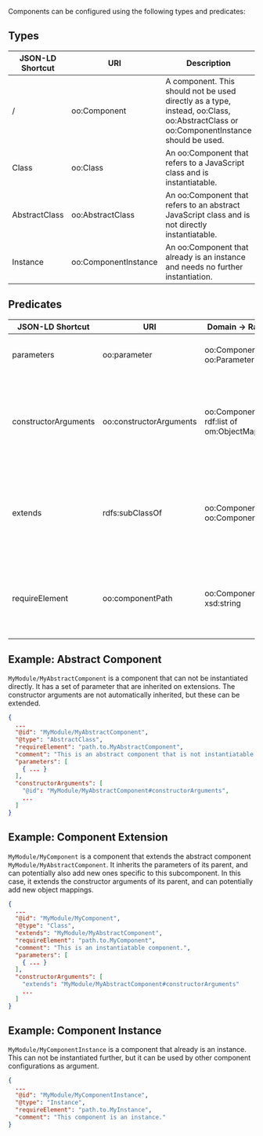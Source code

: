 Components can be configured using the following types and predicates:

## Types

| JSON-LD Shortcut | URI                  | Description |
| ---------------- | -------------------- | ----------- |
| /                | oo:Component         | A component. This should not be used directly as a type, instead, oo:Class, oo:AbstractClass or oo:ComponentInstance should be used. |
| Class            | oo:Class             | An oo:Component that refers to a JavaScript class and is instantiatable. |
| AbstractClass    | oo:AbstractClass     | An oo:Component that refers to an abstract JavaScript class and is not directly instantiatable. |
| Instance         | oo:ComponentInstance | An oo:Component that already is an instance and needs no further instantiation. |

## Predicates

| JSON-LD Shortcut     | URI                     | Domain           → Range                        | Description |
| -------------------- | ----------------------- | ----------------------------------------------- | ----------- |
| parameters           | oo:parameter            | oo:Component     → oo:Parameter                 | Attaches one or more parameters to a component. |
| constructorArguments | oo:constructorArguments | oo:Component     → rdf:list of om:ObjectMapping | Defines the list of constructor arguments of a given component. These arguments must be ObjectMappings. |
| extends              | rdfs:subClassOf         | oo:Component     → oo:Component                 | Say that a certain component extends from another component, which will inherit all its parameters. |
| requireElement       | oo:componentPath        | oo:Component     → xsd:string                   | The object path to a module delimited by `.`. For example, the path to element `X` in object `{ a: { b: { X: { ... } } } }` is `a.b.X`. |

## Example: Abstract Component

`MyModule/MyAbstractComponent` is a component that can not be instantiated directly.
It has a set of parameter that are inherited on extensions.
The constructor arguments are not automatically inherited, but these can be extended.

```json
{
  ...
  "@id": "MyModule/MyAbstractComponent",
  "@type": "AbstractClass",
  "requireElement": "path.to.MyAbstractComponent",
  "comment": "This is an abstract component that is not instantiatable.",
  "parameters": [
    { ... }
  ],
  "constructorArguments": [
    "@id": "MyModule/MyAbstractComponent#constructorArguments",
    ...
  ]
}
```

## Example: Component Extension

`MyModule/MyComponent` is a component that extends the abstract component `MyModule/MyAbstractComponent`.
It inherits the parameters of its parent, and can potentially also add new ones specific to this subcomponent.
In this case, it extends the constructor arguments of its parent, and can potentially add new object mappings.

```json
{
  ...
  "@id": "MyModule/MyComponent",
  "@type": "Class",
  "extends": "MyModule/MyAbstractComponent",
  "requireElement": "path.to.MyComponent",
  "comment": "This is an instantiatable component.",
  "parameters": [
    { ... }
  ],
  "constructorArguments": [
    "extends": "MyModule/MyAbstractComponent#constructorArguments"
    ...
  ]
}
```

## Example: Component Instance

`MyModule/MyComponentInstance` is a component that already is an instance.
This can not be instantiated further, but it can be used by other component configurations as argument.

```json
{
  ...
  "@id": "MyModule/MyComponentInstance",
  "@type": "Instance",
  "requireElement": "path.to.MyInstance",
  "comment": "This component is an instance."
}
```
